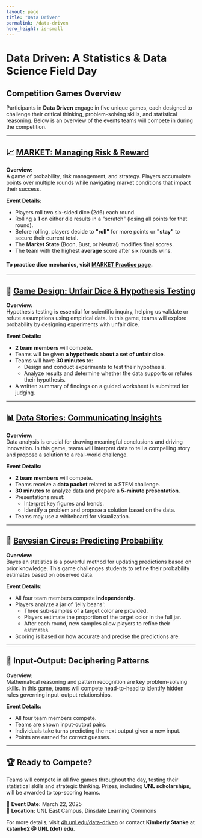 ```yaml
---
layout: page
title: "Data Driven"
permalink: /data-driven
hero_height: is-small
---
```


# Data Driven: A Statistics & Data Science Field Day

## Competition Games Overview

Participants in **Data Driven** engage in five unique games, each designed to challenge their critical thinking, problem-solving skills, and statistical reasoning. Below is an overview of the events teams will compete in during the competition.

---

## 📈 [MARKET: Managing Risk & Reward](/market)

**Overview:**  
A game of probability, risk management, and strategy. Players accumulate points over multiple rounds while navigating market conditions that impact their success.

**Event Details:**

- Players roll two six-sided dice (2d6) each round.
- Rolling a **1** on either die results in a "scratch" (losing all points for that round).
- Before rolling, players decide to **"roll"** for more points or **"stay"** to secure their current total.
- The **Market State** (Boon, Bust, or Neutral) modifies final scores.
- The team with the highest **average** score after six rounds wins.

#### To practice dice mechanics, visit [MARKET Practice page](/market-practice).

---

## 🎲 [Game Design: Unfair Dice & Hypothesis Testing](/game-design)

**Overview:**  
Hypothesis testing is essential for scientific inquiry, helping us validate or refute assumptions using empirical data. In this game, teams will explore probability by designing experiments with unfair dice.

**Event Details:**

- **2 team members** will compete.
- Teams will be given **a hypothesis about a set of unfair dice**.
- Teams will have **30 minutes** to:
  - Design and conduct experiments to test their hypothesis.
  - Analyze results and determine whether the data supports or refutes their hypothesis.
- A written summary of findings on a guided worksheet is submitted for judging.

---

## 📊 [Data Stories: Communicating Insights](/data-stories)

**Overview:**  
Data analysis is crucial for drawing meaningful conclusions and driving innovation. In this game, teams will interpret data to tell a compelling story and propose a solution to a real-world challenge.

**Event Details:**

- **2 team members** will compete.
- Teams receive a **data packet** related to a STEM challenge.
- **30 minutes** to analyze data and prepare a **5-minute presentation**.
- Presentations must:
  - Interpret key figures and trends.
  - Identify a problem and propose a solution based on the data.
- Teams may use a whiteboard for visualization.

---

## 🎪 [Bayesian Circus: Predicting Probability](/bayesian-circus)

**Overview:**  
Bayesian statistics is a powerful method for updating predictions based on prior knowledge. This game challenges students to refine their probability estimates based on observed data.

**Event Details:**

- All four team members compete **independently**.
- Players analyze a jar of 'jelly beans':
  - Three sub-samples of a target color are provided.
  - Players estimate the proportion of the target color in the full jar.
  - After each round, new samples allow players to refine their estimates.
- Scoring is based on how accurate and precise the predictions are.

---

## 🔢 Input-Output: Deciphering Patterns

**Overview:**  
Mathematical reasoning and pattern recognition are key problem-solving skills. In this game, teams will compete head-to-head to identify hidden rules governing input-output relationships.

**Event Details:**

- All four team members compete.
- Teams are shown input-output pairs.
- Individuals take turns predicting the next output given a new input.
- Points are earned for correct guesses.

---

## 🏆 Ready to Compete?

Teams will compete in all five games throughout the day, testing their statistical skills and strategic thinking. Prizes, including **UNL scholarships**, will be awarded to top-scoring teams.

📅 **Event Date:** March 22, 2025  
📍 **Location:** UNL East Campus, Dinsdale Learning Commons

For more details, visit [4h.unl.edu/data-driven](https://4h.unl.edu/data-driven) or contact **Kimberly Stanke** at **kstanke2 @ UNL (dot) edu**.
